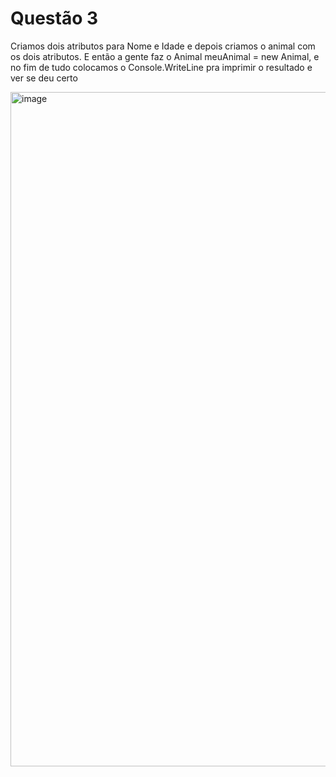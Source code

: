 # Questão 3 

Criamos dois atributos para Nome e Idade e depois criamos o animal com os dois atributos. E então a gente faz o Animal meuAnimal = new Animal, e no fim de tudo colocamos o Console.WriteLine pra imprimir o resultado e ver se deu certo

<img width="1919" height="1079" alt="image" src="https://github.com/user-attachments/assets/9e4df906-b865-4800-8a93-5cdabfc66561" />

